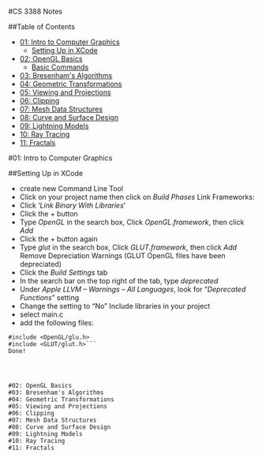 #CS 3388 Notes

##Table of Contents

- [01: Intro to Computer Graphics](#01:-Intro-to-Computer-Graphics)
	- [Setting Up in XCode](#Setting-Up-in-XCode)
- [02: OpenGL Basics](#02-OpenGL-basics)
	- [Basic Commands](#basic-commands)
- [03: Bresenham's Algorithms](#03:-Bresenham's-Algorithms)
- [04: Geometric Transformations](#04-Geometric-Transformations)
- [05: Viewing and Projections](#05-Viewing-Projections)
- [06: Clipping](#06-Clipping)
- [07: Mesh Data Structures](#07-Mesh-Data-Structures)
- [08: Curve and Surface Design](#08-curve-and-surface-design)
- [09: Lightning Models](#09-lightning-models)
- [10: Ray Tracing](#10-ray-tracing)
- [11: Fractals](#11-fractals)



#01: Intro to Computer Graphics

##Setting Up in XCode
- create new Command Line Tool
- Click on your project name then click on *Build Phases*
Link Frameworks:
- Click ‘*Link Binary With Libraries*’
- Click the + button
- Type *OpenGL* in the search box, Click *OpenGL.framework*, then click *Add*
- Click the + button again
- Type *glut* in the search box, Click *GLUT.framework*, then click *Add* 
Remove Depreciation Warnings (GLUT OpenGL files have been depreciated)
- Click the *Build Settings* tab
- In the search bar on the top right of the tab, type *deprecated*
- Under *Apple LLVM – Warnings – All Languages*, look for “*Deprecated Functions*” setting
- Change the setting to “No”
Include libraries in your project
- select main.c
- add the following files:
```#include <OpenGL/gl.h>
#include <OpenGL/glu.h>
#include <GLUT/glut.h>```
Done!




#02: OpenGL Basics
#03: Bresenham's Algorithms
#04: Geometric Transformations
#05: Viewing and Projections
#06: Clipping
#07: Mesh Data Structures
#08: Curve and Surface Design
#09: Lightning Models
#10: Ray Tracing
#11: Fractals
